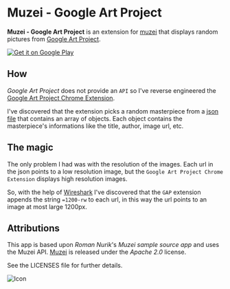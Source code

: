 # Muzei - Google Art Project
**Muzei - Google Art Project** is an extension for [muzei](http://muzei.co) that displays random pictures from [Google Art Project](https://www.google.com/culturalinstitute/u/0/project/art-project?hl=it).

<a href="https://play.google.com/store/apps/details?id=com.manuelmazzuola.muzeigoogleartproject">
  <img alt="Get it on Google Play"
       src="https://developer.android.com/images/brand/en_generic_rgb_wo_45.png" />
</a>

## How
*Google Art Project* does not provide an `API` so I've reverse engineered the [Google Art Project Chrome Extension](https://chrome.google.com/webstore/detail/google-art-project/akimgimeeoiognljlfchpbkpfbmeapkh).

I've discovered that the extension picks a random masterpiece from a [json file](https://github.com/manuelmazzuola/muzei-google-art-project/blob/master/app/src/main/assets/imax.json) that contains an array of objects. Each object contains the masterpiece's informations like the title, author, image url, etc.


## The magic
The only problem I had was with the resolution of the images. Each url in the json points to a low resolution image, but the `Google Art Project Chrome Extension` displays high resolution images.

So, with the help of [Wireshark](https://www.wireshark.org/about.html) I've discovered that the `GAP` extension appends the string `=1200-rw` to each url, in this way the url points to an image at most large 1200px.


## Attributions
This app is based upon *Roman Nurik*'s *Muzei sample source app* and uses the Muzei API.
[Muzei](http://muzei.co) is released under the *Apache 2.0* license.

See the LICENSES file for further details.

![Icon](http://i.picresize.com/images/2015/03/25/xDnmC.png)
